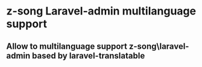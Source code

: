 # z-song Laravel-admin multilanguage support

## Allow to multilanguage support z-song\laravel-admin based by laravel-translatable
